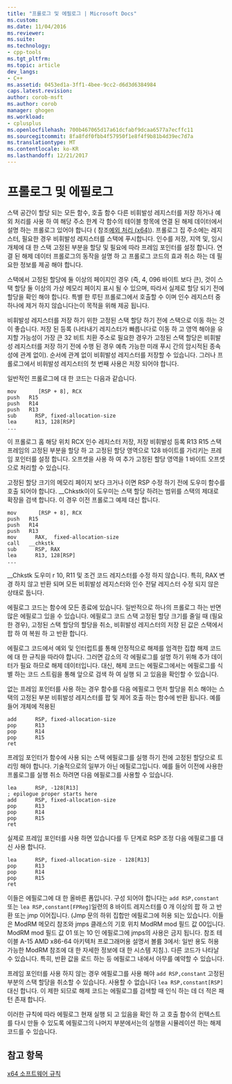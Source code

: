```yaml
---
title: "프롤로그 및 에필로그 | Microsoft Docs"
ms.custom: 
ms.date: 11/04/2016
ms.reviewer: 
ms.suite: 
ms.technology:
- cpp-tools
ms.tgt_pltfrm: 
ms.topic: article
dev_langs:
- C++
ms.assetid: 0453ed1a-3ff1-4bee-9cc2-d6d3d6384984
caps.latest.revision: 
author: corob-msft
ms.author: corob
manager: ghogen
ms.workload:
- cplusplus
ms.openlocfilehash: 700b467065d17a61dcfabf9dcaa6577a7ecffc11
ms.sourcegitcommit: 8fa8fdf0fbb4f57950f1e8f4f9b81b4d39ec7d7a
ms.translationtype: MT
ms.contentlocale: ko-KR
ms.lasthandoff: 12/21/2017
---
```

# <a name="prolog-and-epilog"></a>프롤로그 및 에필로그
스택 공간이 할당 되는 모든 함수, 호출 함수 다른 비휘발성 레지스터를 저장 하거나 예외 처리를 사용 하 여 해당 주소 한계 각 함수의 테이블 항목에 연결 된 해제 데이터에서 설명 하는 프롤로그 있어야 합니다 ( 참조[예외 처리 (x64)](../build/exception-handling-x64.md)). 프롤로그 집 주소에는 레지스터, 필요한 경우 비휘발성 레지스터를 스택에 푸시합니다. 인수를 저장, 지역 및, 임시 개체에 대 한 스택 고정된 부분을 할당 및 필요에 따라 프레임 포인터를 설정 합니다. 연결 된 해제 데이터 프롤로그의 동작을 설명 하 고 프롤로그 코드의 효과 취소 하는 데 필요한 정보를 제공 해야 합니다.  
  
 스택에서 고정된 할당에 둘 이상의 페이지인 경우 (즉, 4, 096 바이트 보다 큰), 것이 스택 할당 둘 이상의 가상 메모리 페이지 표시 될 수 있으며, 따라서 실제로 할당 되기 전에 할당을 확인 해야 합니다. 특별 한 루틴 프롤로그에서 호출할 수 이며 인수 레지스터 중 하나에 제거 하지 않습니다는이 목적을 위해 제공 됩니다.  
  
 비휘발성 레지스터를 저장 하기 위한 고정된 스택 할당 하기 전에 스택으로 이동 하는 것이 좋습니다. 저장 된 등록 (나타내기 레지스터가 빠릅니다로 이동 하 고 영역 해야을 유지할 가능성이 가장 큰 32 비트 치환 주소로 필요한 경우가 고정된 스택 할당은 비휘발성 레지스터를 저장 하기 전에 수행 된 경우 예측 가능한 미래 푸시 간의 암시적된 종속성에 관계 없이). 순서에 관계 없이 비휘발성 레지스터를 저장할 수 있습니다. 그러나 프롤로그에서 비휘발성 레지스터의 첫 번째 사용은 저장 되어야 합니다.  
  
 일반적인 프롤로그에 대 한 코드는 다음과 같습니다.  
  
```  
mov       [RSP + 8], RCX  
push   R15  
push   R14  
push   R13  
sub      RSP, fixed-allocation-size  
lea      R13, 128[RSP]  
...  
```  
  
 이 프롤로그 홈 해당 위치 RCX 인수 레지스터 저장, 저장 비휘발성 등록 R13 R15 스택 프레임의 고정된 부분을 할당 하 고 고정된 할당 영역으로 128 바이트를 가리키는 프레임 포인터를 설정 합니다. 오프셋을 사용 하 여 추가 고정된 할당 영역을 1 바이트 오프셋으로 처리할 수 있습니다.  
  
 고정된 할당 크기의 메모리 페이지 보다 크거나 이면 RSP 수정 하기 전에 도우미 함수를 호출 되어야 합니다. __Chkstk이이 도우미는 스택 할당 하려는 범위를 스택의 제대로 확장을 검색 합니다. 이 경우 이전 프롤로그 예제 대신 합니다.  
  
```  
mov       [RSP + 8], RCX  
push   R15  
push   R14  
push   R13  
mov      RAX,  fixed-allocation-size  
call   __chkstk  
sub      RSP, RAX  
lea      R13, 128[RSP]  
...  
```  
  
 __Chkstk 도우미 r 10, R11 및 조건 코드 레지스터를 수정 하지 않습니다. 특히, RAX 변경 하지 않고 반환 되며 모든 비휘발성 레지스터와 인수 전달 레지스터 수정 되지 않은 상태로 둡니다.  
  
 에필로그 코드는 함수에 모든 종료에 있습니다. 일반적으로 하나의 프롤로그 하는 반면 많은 에필로그 있을 수 있습니다. 에필로그 코드 스택 고정된 할당 크기를 줄일 때 (필요한 경우), 고정된 스택 할당의 할당을 취소, 비휘발성 레지스터의 저장 된 값은 스택에서 팝 하 여 복원 하 고 반환 합니다.  
  
 에필로그 코드에서 예외 및 인터럽트를 통해 안정적으로 해제를 엄격한 집합 해제 코드에 대 한 규칙을 따라야 합니다. 그러면 감소의 각 에필로그를 설명 하기 위해 추가 데이터가 필요 하므로 해제 데이터입니다. 대신, 해제 코드는 에필로그에서는 에필로그를 식별 하는 코드 스트림을 통해 앞으로 검색 하 여 실행 되 고 있음을 확인할 수 있습니다.  
  
 없는 프레임 포인터를 사용 하는 경우 함수를 다음 에필로그 먼저 할당을 취소 해야는 스택의 고정된 부분 비휘발성 레지스터를 팝 및 제어 호출 하는 함수에 반환 됩니다. 예를 들어 개체에 적용된  
  
```  
add      RSP, fixed-allocation-size  
pop      R13  
pop      R14  
pop      R15  
ret  
```  
  
 프레임 포인터가 함수에 사용 되는 스택 에필로그를 실행 하기 전에 고정된 할당으로 트리밍 해야 합니다. 기술적으로의 일부가 아닌 에필로그입니다. 예를 들어 이전에 사용한 프롤로그를 실행 취소 하려면 다음 에필로그를 사용할 수 있습니다.  
  
```  
lea      RSP, -128[R13]  
; epilogue proper starts here  
add      RSP, fixed-allocation-size  
pop      R13  
pop      R14  
pop      R15  
ret  
```  
  
 실제로 프레임 포인터를 사용 하면 있습니다를 두 단계로 RSP 조정 다음 에필로그를 대신 사용 합니다.  
  
```  
lea      RSP, fixed-allocation-size - 128[R13]  
pop      R13  
pop      R14  
pop      R15  
ret  
```  
  
 이들은 에필로그에 대 한 올바른 폼입니다. 구성 되어야 합니다는 `add RSP,constant` 또는 `lea RSP,constant[FPReg]`일련의 8 바이트 레지스터를 0 개 이상의 팝 하 고 반환 또는 jmp 이어집니다. (Jmp 문의 하위 집합만 에필로그에 허용 되는 있습니다. 이들은 ModRM 메모리 참조와 jmps 클래스의 기호 위치 ModRM mod 필드 값 00입니다. ModRM mod 필드 값 01 또는 10 인 에필로그에 jmps의 사용은 금지 됩니다. 참조 테이블 A-15 AMD x86-64 아키텍처 프로그래머용 설명서 볼륨 3에서: 일반 용도 허용 가능한 ModRM 참조에 대 한 자세한 정보에 대 한 시스템 지침.). 다른 코드가 나타날 수 있습니다. 특히, 반환 값을 로드 하는 등 에필로그 내에서 아무를 예약할 수 있습니다.  
  
 프레임 포인터를 사용 하지 않는 경우 에필로그를 사용 해야 `add RSP,constant` 고정된 부분의 스택 할당을 취소할 수 있습니다. 사용할 수 없습니다 `lea RSP,constant[RSP]` 대신 합니다. 이 제한 되므로 해제 코드는 에필로그를 검색할 때 인식 하는 데 더 적은 패턴 존재 합니다.  
  
 이러한 규칙에 따라 에필로그 현재 실행 되 고 있음을 확인 하 고 호출 함수의 컨텍스트를 다시 만들 수 있도록 에필로그의 나머지 부분에서는의 실행을 시뮬레이션 하는 해제 코드를 수 있습니다.  
  
## <a name="see-also"></a>참고 항목  
 [x64 소프트웨어 규칙](../build/x64-software-conventions.md)